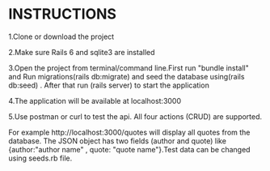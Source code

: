 # INSTRUCTIONS

1.Clone or download the project

2.Make sure Rails 6 and sqlite3 are installed

3.Open the project from terminal/command line.First run "bundle install" and  Run migrations(rails db:migrate) and seed the database using(rails db:seed) . After that run (rails server) to start the application 

4.The application will be available at localhost:3000

5.Use postman or curl to test the api. All four actions (CRUD) are supported.

For example http://localhost:3000/quotes will display all quotes from the database. The JSON object has two fields (author and quote) like {author:"author name" , quote: "quote name"}.Test data can be changed using seeds.rb file.






